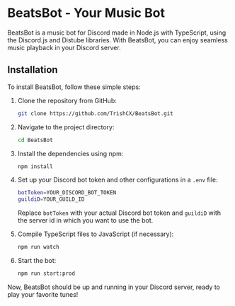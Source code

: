 # BeatsBot - Your Music Bot

BeatsBot is a music bot for Discord made in Node.js with TypeScript, using the Discord.js and Distube libraries. With BeatsBot, you can enjoy seamless music playback in your Discord server.

## Installation

To install BeatsBot, follow these simple steps:

1. Clone the repository from GitHub:

   ```sh
   git clone https://github.com/TrishCX/BeatsBot.git
   ```

2. Navigate to the project directory:

   ```sh
   cd BeatsBot
   ```

3. Install the dependencies using npm:

   ```sh
   npm install
   ```

4. Set up your Discord bot token and other configurations in a `.env` file:

   ```sh
   botToken=YOUR_DISCORD_BOT_TOKEN
   guildiD=YOUR_GUILD_ID
   ```

   Replace `botToken` with your actual Discord bot token and `guildiD` with the server id in which you want to use the bot.

5. Compile TypeScript files to JavaScript (if necessary):

   ```sh
   npm run watch
   ```

6. Start the bot:

   ```sh
   npm run start:prod
   ```

Now, BeatsBot should be up and running in your Discord server, ready to play your favorite tunes!
